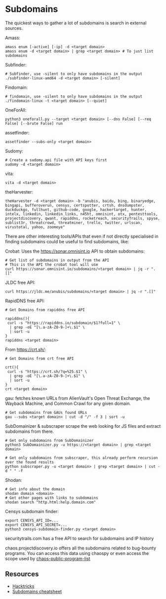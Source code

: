 # Subdomains

The quickest ways to gather a lot of subdomains is search in external sources.

Amass:

    amass enum [-active] [-ip] -d <target domain>
    amass enum -d <target domain> | grep <target domain> # To just list subdomains

Subfinder:

    # Subfinder, use -silent to only have subdomains in the output
    ./subfinder-linux-amd64 -d <target domain> [-silent]

Findomain:

    # findomain, use -silent to only have subdomains in the output
    ./findomain-linux -t <target domain> [--quiet]

OneForAll:

    python3 oneforall.py --target <target domain> [--dns False] [--req False] [--brute False] run

assetfinder:

    assetfinder --subs-only <target domain>

Sudomy:

    # Create a sudomy.api file with API keys first
    sudomy -d <target domain>

vita:

    vita -d <target domain>

theHarvester:

    theHarvester -d <target domain> -b "anubis, baidu, bing, binaryedge, bingapi, bufferoverun, censys, certspotter, crtsh, dnsdumpster, duckduckgo, fullhunt, github-code, google, hackertarget, hunter, intelx, linkedin, linkedin_links, n45ht, omnisint, otx, pentesttools, projectdiscovery, qwant, rapiddns, rocketreach, securityTrails, spyse, sublist3r, threatcrowd, threatminer, trello, twitter, urlscan, virustotal, yahoo, zoomeye"

There are other interesting tools/APIs that even if not directly specialised in finding subdomains could be useful 
to find subdomains, like:

Crobat: Uses the https://sonar.omnisint.io API to obtain subdomains:

    # Get list of subdomains in output from the API
    # This is the API the crobat tool will use
    curl https://sonar.omnisint.io/subdomains/<target domain> | jq -r ".[]"

JLDC free API:

    curl https://jldc.me/anubis/subdomains/<target domain> | jq -r ".[]"

RapidDNS free API:

    # Get Domains from rapiddns free API
    
    rapiddns(){
     curl -s "https://rapiddns.io/subdomain/$1?full=1" \
      | grep -oE "[\.a-zA-Z0-9-]+\.$1" \
      | sort -u
    }
    rapiddns <target domain>

From https://crt.sh/:

    # Get Domains from crt free API
    
    crt(){
     curl -s "https://crt.sh/?q=%25.$1" \
      | grep -oE "[\.a-zA-Z0-9-]+\.$1" \
      | sort -u
    }
    crt <target domain>

gau: fetches known URLs from AlienVault's Open Threat Exchange, the Wayback Machine, and Common Crawl for any given domain.

    # Get subdomains from GAUs found URLs
    gau --subs <target domain> | cut -d "/" -f 3 | sort -u

SubDomainizer & subscraper scrape the web looking for JS files and extract subdomains from there.

    # Get only subdomains from SubDomainizer
    python3 SubDomainizer.py -u https://<target domain> | grep <target domain>

    # Get only subdomains from subscraper, this already perform recursion over the found results
    python subscraper.py -u <target domain> | grep <target domain> | cut -d " " -f

Shodan:

    # Get info about the domain
    shodan domain <domain>
    # Get other pages with links to subdomains
    shodan search "http.html:help.domain.com"

Censys subdomain finder:

    export CENSYS_API_ID=...
    export CENSYS_API_SECRET=...
    python3 censys-subdomain-finder.py <target domain>

securitytrails.com has a free API to search for subdomains and IP history

chaos.projectdiscovery.io offers all the subdomains related to bug-bounty programs. You can access this 
data using chaospy or even access the scope used by 
[chaos-public-program-list](https://github.com/projectdiscovery/chaos-public-program-list)

## Resources

* [Hacktricks](https://book.hacktricks.xyz)
* [Subdomains cheatsheet](https://pentester.land/cheatsheets/2018/11/14/subdomains-enumeration-cheatsheet.html)
